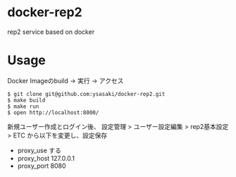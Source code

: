 # docker-rep2

rep2 service based on docker

# Usage

Docker Imageのbuild -> 実行 -> アクセス

    $ git clone git@github.com:ysasaki/docker-rep2.git
    $ make build
    $ make run
    $ open http://localhost:8000/

新規ユーザー作成とログイン後、
設定管理 > ユーザー設定編集 > rep2基本設定 > ETC から以下を変更し、設定保存

 - proxy_use する
 - proxy_host 127.0.0.1
 - proxy_port 8080
